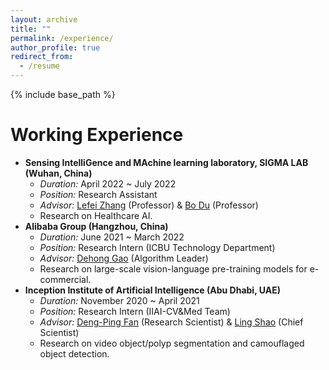 ```yaml
---
layout: archive
title: ""
permalink: /experience/
author_profile: true
redirect_from:
  - /resume
---
```


{% include base_path %}

Working Experience
======
- **Sensing IntelliGence and MAchine learning laboratory, SIGMA LAB (Wuhan, China)**
  - *Duration:* April 2022 ~ July 2022
  - *Position:* Research Assistant
  - *Advisor:* [Lefei Zhang](https://scholar.google.com/citations?user=BLKHwNwAAAAJ&hl=en) (Professor) & [Bo Du](https://scholar.google.com/citations?hl=en&user=Shy1gnMAAAAJ) (Professor)
  - Research on Healthcare AI.
- **Alibaba Group (Hangzhou, China)**
  - *Duration:* June 2021 ~ March 2022
  - *Position:* Research Intern (ICBU Technology Department)
  - *Advisor:* [Dehong Gao](https://scholar.google.com/citations?hl=zh-CN&user=0uPb8MMAAAAJ) (Algorithm Leader)
  - Research on large-scale vision-language pre-training models for e-commercial.
- **Inception Institute of Artificial Intelligence (Abu Dhabi, UAE)**
  - *Duration:* November 2020 ~ April 2021
  - *Position:* Research Intern (IIAI-CV&Med Team)
  - *Advisor:* [Deng-Ping Fan](https://dengpingfan.github.io/) (Research Scientist) & [Ling Shao](https://scholar.google.com/citations?user=z84rLjoAAAAJ&hl=zh-CN) (Chief Scientist)
  - Research on video object/polyp segmentation and camouflaged object detection.